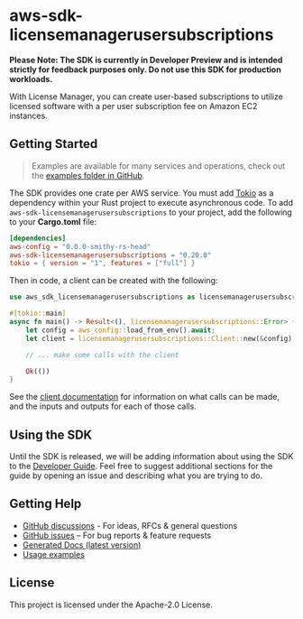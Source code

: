 # aws-sdk-licensemanagerusersubscriptions

**Please Note: The SDK is currently in Developer Preview and is intended strictly for
feedback purposes only. Do not use this SDK for production workloads.**

With License Manager, you can create user-based subscriptions to utilize licensed software with a per user subscription fee on Amazon EC2 instances.

## Getting Started

> Examples are available for many services and operations, check out the
> [examples folder in GitHub](https://github.com/awslabs/aws-sdk-rust/tree/main/examples).

The SDK provides one crate per AWS service. You must add [Tokio](https://crates.io/crates/tokio)
as a dependency within your Rust project to execute asynchronous code. To add `aws-sdk-licensemanagerusersubscriptions` to
your project, add the following to your **Cargo.toml** file:

```toml
[dependencies]
aws-config = "0.0.0-smithy-rs-head"
aws-sdk-licensemanagerusersubscriptions = "0.20.0"
tokio = { version = "1", features = ["full"] }
```

Then in code, a client can be created with the following:

```rust
use aws_sdk_licensemanagerusersubscriptions as licensemanagerusersubscriptions;

#[tokio::main]
async fn main() -> Result<(), licensemanagerusersubscriptions::Error> {
    let config = aws_config::load_from_env().await;
    let client = licensemanagerusersubscriptions::Client::new(&config);

    // ... make some calls with the client

    Ok(())
}
```

See the [client documentation](https://docs.rs/aws-sdk-licensemanagerusersubscriptions/latest/aws_sdk_licensemanagerusersubscriptions/client/struct.Client.html)
for information on what calls can be made, and the inputs and outputs for each of those calls.

## Using the SDK

Until the SDK is released, we will be adding information about using the SDK to the
[Developer Guide](https://docs.aws.amazon.com/sdk-for-rust/latest/dg/welcome.html). Feel free to suggest
additional sections for the guide by opening an issue and describing what you are trying to do.

## Getting Help

* [GitHub discussions](https://github.com/awslabs/aws-sdk-rust/discussions) - For ideas, RFCs & general questions
* [GitHub issues](https://github.com/awslabs/aws-sdk-rust/issues/new/choose) – For bug reports & feature requests
* [Generated Docs (latest version)](https://awslabs.github.io/aws-sdk-rust/)
* [Usage examples](https://github.com/awslabs/aws-sdk-rust/tree/main/examples)

## License

This project is licensed under the Apache-2.0 License.


